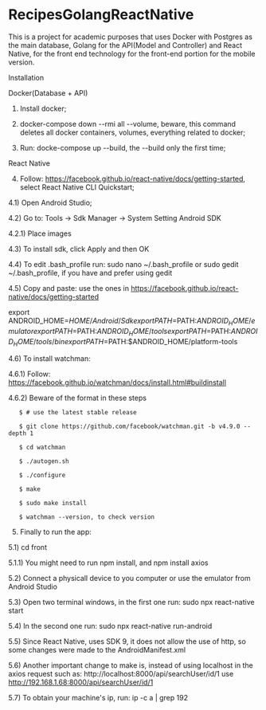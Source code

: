 # RecipesGolangReactNative

This is a project for academic purposes that uses Docker with Postgres as the main database, Golang for the API(Model and Controller) and React Native, for the front end technology for the front-end portion for the mobile version.

Installation

Docker(Database + API)

1) Install docker;

2) docker-compose down --rmi all --volume, beware, this command deletes all docker containers, volumes, everything related to docker;

3) Run: docke-compose up --build, the --build only the first time;

React Native

4) Follow: https://facebook.github.io/react-native/docs/getting-started, select React Native CLI Quickstart;

4.1) Open Android Studio;

4.2)  Go to: Tools -> Sdk Manager -> System Setting Android SDK

4.2.1) Place images

4.3) To install sdk, click Apply and then OK

4.4) To edit .bash_profile run: sudo nano ~/.bash_profile or sudo gedit ~/.bash_profile, if you have and prefer using gedit

4.5) Copy and paste: use the ones in https://facebook.github.io/react-native/docs/getting-started
  
  export ANDROID_HOME=$HOME/Android/Sdk
  export PATH=$PATH:$ANDROID_HOME/emulator
  export PATH=$PATH:$ANDROID_HOME/tools
  export PATH=$PATH:$ANDROID_HOME/tools/bin 
  export PATH=$PATH:$ANDROID_HOME/platform-tools
  

4.6) To install watchman:

4.6.1) Follow: https://facebook.github.io/watchman/docs/install.html#buildinstall

4.6.2) Beware of the format in these steps

       $ # use the latest stable release
       
       $ git clone https://github.com/facebook/watchman.git -b v4.9.0 --depth 1
       
       $ cd watchman 
       
       $ ./autogen.sh
       
       $ ./configure
       
       $ make
       
       $ sudo make install
       
       $ watchman --version, to check version
       
5) Finally to run the app:

5.1) cd front

5.1.1) You might need to run npm install, and npm install axios

5.2) Connect a physicall device to you computer or use the emulator from Android Studio

5.3) Open two terminal windows, in the first one run: sudo npx react-native start

5.4) In the second one run: sudo npx react-native run-android

5.5) Since React Native, uses SDK 9, it does not allow the use of http, so some changes were made to the AndroidManifest.xml

5.6) Another important change to make is, instead of using localhost in the axios request such as:
      http://localhost:8000/api/searchUser/id/1
      use
      http://192.168.1.68:8000/api/searchUser/id/1

5.7) To obtain your machine's ip, run: ip -c a | grep 192
